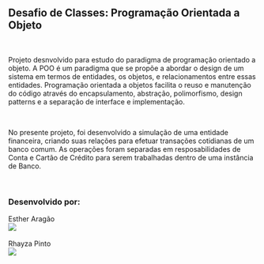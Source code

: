 ## Desafio de Classes: Programação Orientada a Objeto

<br>

Projeto desnvolvido para estudo do paradigma de programação orientado a objeto. A POO é um paradigma que se propõe a abordar o design de um sistema em termos de entidades, os objetos, e relacionamentos entre essas entidades. Programação orientada a objetos facilita o reuso e manutenção do código através do encapsulamento, abstração, polimorfismo, design patterns e a separação de interface e implementação.

<br>

No presente projeto, foi desenvolvido a simulação de uma entidade financeira, criando suas relações para efetuar transações cotidianas de um banco comum. As operações foram separadas em resposabilidades de Conta e Cartão de Crédito para serem trabalhadas dentro de uma instância de Banco.

<br>

  ### Desenvolvido por:
 
<div>

  <div>
    Esther Aragão<br>
    <a href="https://www.linkedin.com/in/estheraragaos/" target="_blank"><img src="https://img.shields.io/badge/-LinkedIn-%230077B5?style=for-the-badge&logo=linkedin&logoColor=white" target="_blank"></a>
  </div>

  <br>

  <div>
    Rhayza Pinto<br>
    <a href="https://www.linkedin.com/in/rhayza-pinto/" target="_blank"><img src="https://img.shields.io/badge/-LinkedIn-%230077B5?style=for-the-badge&logo=linkedin&logoColor=white" target="_blank"></a>
  </div>

</div>
